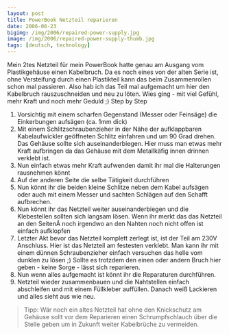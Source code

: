 ```yaml
---
layout: post
title: PowerBook Netzteil reparieren
date: 2006-06-23
bigimg: /img/2006/repaired-power-supply.jpg
image: /img/2006/repaired-power-supply-thumb.jpg
tags: [deutsch, technology]
---
```


Mein 2tes Netzteil für mein PowerBook hatte genau am Ausgang vom Plastikgehäuse einen Kabelbruch. Da es noch eines von der alten Serie ist, ohne Versteifung durch einen Plastikteil kann das beim Zusammenrollen schon mal passieren. Also hab ich das Teil mal aufgemacht um hier den Kabelbruch rauszuschneiden und neu zu löten. Wies ging - mit viel Gefühl, mehr Kraft und noch mehr Geduld ;) Step by Step

1.  Vorsichtig mit einem scharfen Gegenstand (Messer oder Feinsäge) die Einkerbungen aufsägen (ca. 1mm dick)
2.  Mit einem Schlitzschraubenzieher in der Nähe der aufklappbaren Kabelaufwickler geöffneten Schlitz einfahren und um 90 Grad drehen. Das Gehäuse sollte sich auseinanderbiegen. Hier muss man etwas mehr Kraft aufbringen da das Gehäuse mit dem Metallkäfig innen drinnen verklebt ist.
3.  Nun einfach etwas mehr Kraft aufwenden damit ihr mal die Halterungen rausnehmen könnt
4.  Auf der anderen Seite die selbe Tätigkeit durchführen
5.  Nun könnt ihr die beiden kleine Schlitze neben dem Kabel aufsägen oder auch mit einem Messer und sachten Schlägen auf den Schafft aufbrechen.
6.  Nun könnt ihr das Netzteil weiter auseinanderbiegen und die Klebestellen sollten sich langsam lösen. Wenn ihr merkt das das Netzteil an den SeitenÂ noch irgendwo an den Nahten noch nicht offen ist einfach aufklopfen
7.  Letzter Akt bevor das Netzteil komplett zerlegt ist, ist der Teil am 230V Anschluss. Hier ist das Netzteil am festesten verklebt. Man kann ihr mit einem dünnen Schraubenzieher einfach versuchen das helle vom dunklen zu lösen ;) Sollte es trotzdem den einen oder andern Bruch hier geben - keine Sorge - lässt sich reparieren.
8.  Nun wenn alles aufgemacht ist könnt ihr die Reparaturen durchführen.
9.  Netzteil wieder zusammenbauen und die Nahtstellen einfach abschleifen und mit einem Füllkleber auffüllen. Danach weiß Lackieren und alles sieht aus wie neu.

> Tipp: Wär noch ein altes Netzteil hat ohne den Knickschutz am Gehäuse sollt vor dem Reparieren einen Schrumpfschlauch über die Stelle geben um in Zukunft weiter Kabelbrüche zu vermeiden.